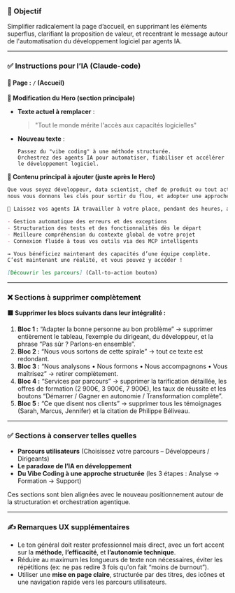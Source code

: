 ### 🎯 Objectif

Simplifier radicalement la page d’accueil, en supprimant les éléments superflus, clarifiant la proposition de valeur, et recentrant le message autour de l'automatisation du développement logiciel par agents IA.

---

### ✅ Instructions pour l’IA (Claude-code)

#### 🎨 Page : `/` (Accueil)

**🔄 Modification du Hero (section principale)**

* **Texte actuel à remplacer** :

  > "Tout le monde mérite l'accès aux capacités logicielles"

* **Nouveau texte** :

  ```plaintext
  Passez du "vibe coding" à une méthode structurée.
  Orchestrez des agents IA pour automatiser, fiabiliser et accélérer le développement logiciel.
  ```

**🧱 Contenu principal à ajouter (juste après le Hero)**

```markdown
Que vous soyez développeur, data scientist, chef de produit ou tout acteur du développement logiciel,  
nous vous donnons les clés pour sortir du flou, et adopter une approche claire, organisée et puissante grâce à la programmation agentique.

💼 Laissez vos agents IA travailler à votre place, pendant des heures, avec :

- Gestion automatique des erreurs et des exceptions  
- Structuration des tests et des fonctionnalités dès le départ  
- Meilleure compréhension du contexte global de votre projet  
- Connexion fluide à tous vos outils via des MCP intelligents  

→ Vous bénéficiez maintenant des capacités d’une équipe complète.  
C’est maintenant une réalité, et vous pouvez y accéder !

[Découvrir les parcours] (Call-to-action bouton)
```

---

### ❌ Sections à supprimer complètement

**🟥 Supprimer les blocs suivants dans leur intégralité :**

1. **Bloc 1 :** “Adapter la bonne personne au bon problème” → supprimer entièrement le tableau, l’exemple du dirigeant, du développeur, et la phrase “Pas sûr ? Parlons-en ensemble”.
2. **Bloc 2 :** “Nous vous sortons de cette spirale” → tout ce texte est redondant.
3. **Bloc 3 :** “Nous analysons • Nous formons • Nous accompagnons • Vous maîtrisez” → retirer complètement.
4. **Bloc 4 :** “Services par parcours” → supprimer la tarification détaillée, les offres de formation (2 900€, 3 900€, 7 900€), les taux de réussite et les boutons “Démarrer / Gagner en autonomie / Transformation complète”.
5. **Bloc 5 :** “Ce que disent nos clients” → supprimer tous les témoignages (Sarah, Marcus, Jennifer) et la citation de Philippe Béliveau.

---

### ✅ Sections à **conserver** telles quelles

* **Parcours utilisateurs** (Choisissez votre parcours – Développeurs / Dirigeants)
* **Le paradoxe de l’IA en développement**
* **Du Vibe Coding à une approche structurée** (les 3 étapes : Analyse → Formation → Support)

Ces sections sont bien alignées avec le nouveau positionnement autour de la structuration et orchestration agentique.

---

### ✍️ Remarques UX supplémentaires

* Le ton général doit rester professionnel mais direct, avec un fort accent sur la **méthode**, **l’efficacité**, et **l’autonomie technique**.
* Réduire au maximum les longueurs de texte non nécessaires, éviter les répétitions (ex: ne pas redire 3 fois qu'on fait “moins de burnout”).
* Utiliser une **mise en page claire**, structurée par des titres, des icônes et une navigation rapide vers les parcours utilisateurs.

